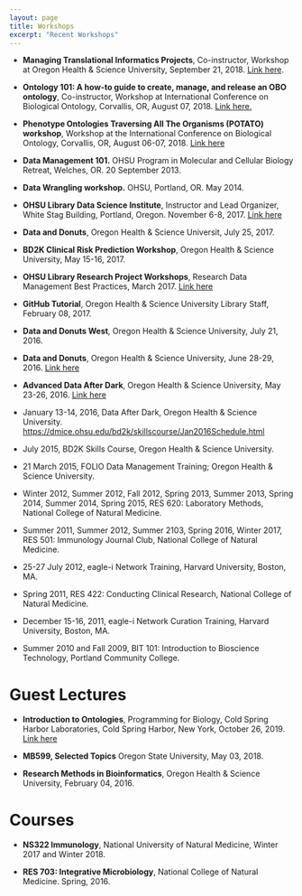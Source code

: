 ```yaml
---
layout: page
title: Workshops
excerpt: "Recent Workshops"
---
```


- **Managing Translational Informatics Projects**, Co-instructor, Workshop at Oregon Health & Science University, September 21, 2018. [Link here](https://data2health.github.io/mtip-tutorial/).

- **Ontology 101: A how-to guide to create, manage, and release an OBO ontology**, Co-instructor, Workshop at International Conference on Biological Ontology, Corvallis, OR, August 07, 2018. [Link here.](http://icbo2018.cgrb.oregonstate.edu/node/19)

- **Phenotype Ontologies Traversing All The Organisms (POTATO) workshop**, Workshop at the International Conference on Biological Ontology, Corvallis, OR, August 06-07, 2018. [Link here](http://icbo2018.cgrb.oregonstate.edu/node/29)

- **Data Management 101.** OHSU Program in Molecular and Cellular Biology Retreat, Welches, OR. 20 September 2013. 

- **Data Wrangling workshop.** OHSU, Portland, OR. May 2014.

- **OHSU Library Data Science Institute**, Instructor and Lead Organizer, White Stag Building, Portland, Oregon. November 6-8, 2017. [Link here](https://ohsulibrary-datascienceinstitute.github.io/)

- **Data and Donuts**, Oregon Health & Science Universit, July 25, 2017.

- **BD2K Clinical Risk Prediction Workshop**, Oregon Health & Science University, May 15-16, 2017.

- **OHSU Library Research Project Workshops**, Research Data Management Best Practices, March 2017.  [Link here](http://www.ohsu.edu/xd/education/library/Research-Project-Workshops.cfm)

- **GitHub Tutorial**, Oregon Health & Science University Library Staff, February 08, 2017. 

- **Data and Donuts West**, Oregon Health & Science University, July 21, 2016.

- **Data and Donuts**, Oregon Health & Science University, June 28-29, 2016. [Link here](https://dmice.ohsu.edu/bd2k/skillscourse/DonutsSchedule.html)

- **Advanced Data After Dark**, Oregon Health & Science University, May 23-26, 2016. [Link here](https://dmice.ohsu.edu/bd2k/skillscourse/May2016Schedule.html)

- January 13-14, 2016, Data After Dark, Oregon Health & Science University. https://dmice.ohsu.edu/bd2k/skillscourse/Jan2016Schedule.html 

- July 2015, BD2K Skills Course, Oregon Health & Science University.

- 21 March 2015, FOLIO Data Management Training; Oregon Health & Science University.

- Winter 2012, Summer 2012, Fall 2012, Spring 2013, Summer 2013, Spring 2014, Summer 2014, Spring 2015, RES 620: Laboratory Methods, National College of Natural Medicine.

- Summer 2011, Summer 2012, Summer 2103, Spring 2016, Winter 2017, RES 501: Immunology Journal Club, National College of Natural Medicine.

- 25-27 July 2012, eagle-i Network Training, Harvard University, Boston, MA.

- Spring 2011, RES 422: Conducting Clinical Research, National College of Natural Medicine.

- December 15-16, 2011, eagle-i Network Curation Training, Harvard University, Boston, MA.

- Summer 2010 and Fall 2009, BIT 101: Introduction to Bioscience Technology, Portland Community College.

# Guest Lectures

- **Introduction to Ontologies**, Programming for Biology, Cold Spring Harbor Laboratories, Cold Spring Harbor, New York, October 26, 2019. [Link here](https://github.com/prog4biol/pfb2018/blob/master/workshops/Ontologies/IntroToOntologies_CSH_2018-10-28g.pdf)

- **MB599, Selected Topics** Oregon State University, May 03, 2018.

- **Research Methods in Bioinformatics**, Oregon Health & Science University, February 04, 2016.

# Courses

- **NS322 Immunology**, National University of Natural Medicine, Winter 2017 and Winter 2018.

- **RES 703: Integrative Microbiology**, National College of Natural Medicine. Spring, 2016.
